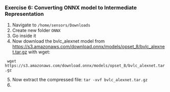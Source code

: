 ### Exercise 6: Converting ONNX model to Intermediate Representation

1. Navigate to `/home/sensors/Downloads`
2. Create new folder `ONNX`
3. Go inside it
4. Now download the bvlc_alexnet model from https://s3.amazonaws.com/download.onnx/models/opset_8/bvlc_alexnet.tar.gz with wget:

` wget https://s3.amazonaws.com/download.onnx/models/opset_8/bvlc_alexnet.tar.gz`

5. Now extract the compressed file: `tar -xvf bvlc_alexnet.tar.gz`
6. 
